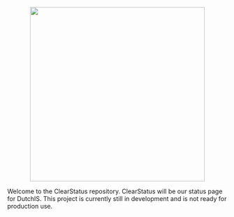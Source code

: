 <p align="center"><a href="https://dutchis.net" target="_blank"><img src="https://cdn.dutchis.net/dutchis/banner-white.svg" width="400"></a></p>
Welcome to the ClearStatus repository. ClearStatus will be our status page for DutchIS. 
This project is currently still in development and is not ready for production use.